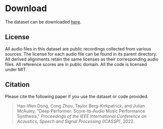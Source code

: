 # Download

The dataset can be downloaded [here](https://github.com/salu133445/bach-violin/releases).

## License

All audio files in this dataset are public recordings collected from various sources. The license for each audio file can be found in its parent directory. All derived alignments retain the same licenses as their corresponding audio files. All reference scores are in public domain. All the code is licensed under MIT.

## Citation

Please cite the following paper if you use the dataset or code provided.

> Hao-Wen Dong, Cong Zhou, Taylor Berg-Kirkpatrick, and Julian McAuley, "Deep Performer: Score-to-Audio Music Performance Synthesis," _Proceedings of the IEEE International Conference on Acoustics, Speech and Signal Processing (ICASSP)_, 2022.
